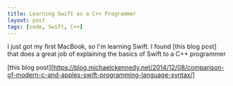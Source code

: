 ```yaml
---
title: Learning Swift as a C++ Programmer
layout: post
tags: [code, Swift, C++]
---
```


I just got my first MacBook, so I'm learning Swift.  I found [this blog post] that
does a great job of explaining the basics of Swift to a C++ programmer

[this blog post][https://blog.michaelckennedy.net/2014/12/08/comparison-of-modern-c-and-apples-swift-programming-language-syntax/]
